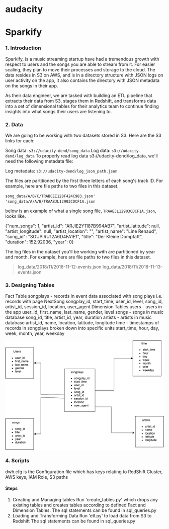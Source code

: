 # audacity

<h1>Sparkify</h1>
<h3>1. Introduction</h3>

Sparkify, is a music streaming startup have had a tremendous growth with respect to users and the songs you are able to stream from it. For easier scaling, they plan to move their processes and storage to the cloud. The data resides in S3 on AWS, and is in a directory structure with JSON logs on user activity on the app, it also contains the directory with JSON metadata on the songs in their app.

As their data engineer, we are tasked with building an ETL pipeline that extracts their data from S3, stages them in Redshift, and transforms data into a set of dimensional tables for their analytics team to continue finding insights into what songs their users are listening to.

<h3>2. Data</h3>


We are going to be working with two datasets stored in S3. Here are the S3 links for each:

Song data: `s3://udacity-dend/song_data`
Log data: `s3://udacity-dend/log_data`
To properly read log data s3://udacity-dend/log_data, we'll need the following metadata file:

Log metadata: `s3://udacity-dend/log_json_path.json`

The files are partitioned by the first three letters of each song's track ID. For example, here are file paths to two files in this dataset.

`song_data/A/B/C/TRABCEI128F424C983.json'
'song_data/A/A/B/TRAABJL12903CDCF1A.json`

below is an example of what a single song file, `TRAABJL12903CDCF1A.json`, looks like.

{"num_songs": 1, "artist_id": "ARJIE2Y1187B994AB7", "artist_latitude": null, "artist_longitude": null, "artist_location": "", "artist_name": "Line Renaud", "song_id": "SOUPIRU12A6D4FA1E1", "title": "Der Kleine Dompfaff", "duration": 152.92036, "year": 0}

The log files in the dataset you'll be working with are partitioned by year and month. For example, here are file paths to two files in this dataset.

>log_data/2018/11/2018-11-12-events.json
>log_data/2018/11/2018-11-13-events.json

<h3>3. Designing Tables</h3>
Fact Table
songplays - records in event data associated with song plays i.e. records with page NextSong
songplay_id, start_time, user_id, level, song_id, artist_id, session_id, location, user_agent
Dimension Tables
users - users in the app
user_id, first_name, last_name, gender, level
songs - songs in music database
song_id, title, artist_id, year, duration
artists - artists in music database
artist_id, name, location, latitude, longitude
time - timestamps of records in songplays broken down into specific units
start_time, hour, day, week, month, year, weekday

![ER Diagram!](https://github.com/alindjain11/audacity/blob/main/Untitled%20Diagram.drawio.png "ER Diagram")
<h3>4. Scripts</h3>

dwh.cfg is the Configuration file which has keys relating to RedShift Cluster, AWS keys, IAM Role, S3 paths

<h4>Steps</h4>
<ol>
    <li>Creating and Managing tables 
            Run 'create_tables.py' which drops any existing tables and creates tables according to defined Fact and Dimension Tables.
            The sql statements can be found in sql_queries.py</li>
    <li>Loading and Transforming Data
            Run 'etl.py' to load data from S3 to Redshift
            The sql statements can be found in sql_queries.py</li>
